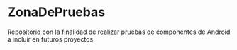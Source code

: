# ZonaDePruebas
Repositorio con la finalidad de realizar pruebas de componentes de Android a incluir en futuros proyectos
